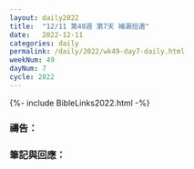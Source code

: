```yaml
---
layout: daily2022
title:  "12/11 第48週 第7天 補漏拾遺"
date:   2022-12-11
categories: daily
permalink: /daily/2022/wk49-day7-daily.html
weekNum: 49
dayNum: 7
cycle: 2022
---
```


{%- include BibleLinks2022.html -%}

### 禱告：

### 筆記與回應：

